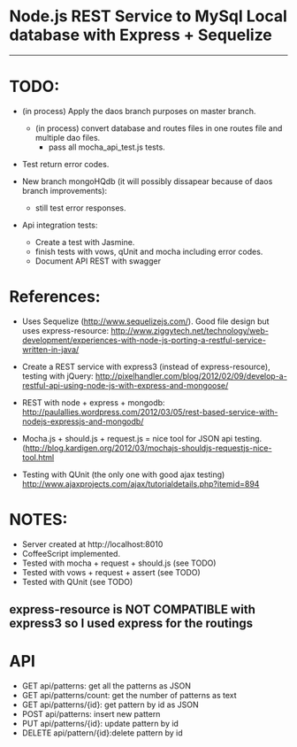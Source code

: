 Node.js REST Service to MySql Local database with Express + Sequelize
=====================================================================
----------------
TODO:
=====

- (in process) Apply the daos branch purposes on master branch.
	- (in process) convert database and routes files in one routes file and multiple dao files.
		- pass all mocha_api_test.js tests.

- Test return error codes.

- New branch mongoHQdb (it will possibly dissapear because of daos branch improvements):
	- still test error responses.

- Api integration tests:
	- Create a test with Jasmine. 
	- finish tests with vows, qUnit and mocha including error codes.
	- Document API REST with swagger

References:
===========
- Uses Sequelize (http://www.sequelizejs.com/). Good file design but uses express-resource: http://www.ziggytech.net/technology/web-development/experiences-with-node-js-porting-a-restful-service-written-in-java/

- Create a REST service with express3 (instead of express-resource), testing with jQuery: http://pixelhandler.com/blog/2012/02/09/develop-a-restful-api-using-node-js-with-express-and-mongoose/

- REST with node + express + mongodb: http://paulallies.wordpress.com/2012/03/05/rest-based-service-with-nodejs-expressjs-and-mongodb/

- Mocha.js + should.js + request.js = nice tool for JSON api testing. (http://blog.kardigen.org/2012/03/mochajs-shouldjs-requestjs-nice-tool.html

- Testing with QUnit (the only one with good ajax testing) http://www.ajaxprojects.com/ajax/tutorialdetails.php?itemid=894

NOTES:
=====
- Server created at http://localhost:8010
- CoffeeScript implemented.
- Tested with mocha + request + should.js (see TODO)
- Tested with vows + request + assert (see TODO)
- Tested with QUnit (see TODO)

express-resource is NOT COMPATIBLE with express3 so I used express for the routings
----------------
API
===
- GET api/patterns: 			get all the patterns as JSON
- GET api/patterns/count: get the number of patterns as text
- GET api/patterns/{id}: 	get pattern by id as JSON
- POST api/patterns: 			insert new pattern
- PUT api/patterns/{id}: 	update pattern by id
- DELETE api/pattern/{id}:delete pattern by id
